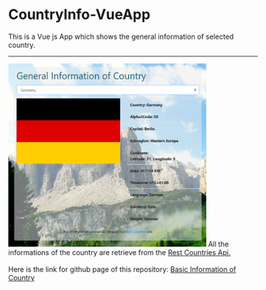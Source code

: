 # CountryInfo-VueApp
This is a Vue js App which shows the general information of selected country.
<hr>
<img src="https://github.com/amit41/CountryInfo-VueApp/blob/master/images/CountryInfo.png" alt="App Screenshot" height="370" width="400">
All the informations of the country are retrieve from the <a href="https://restcountries.eu/">Rest Countries Api.</a>
<br><br>
Here is the link for github page of this repository: <a href="https://amit41.github.io/countryinfo-vuejs/">Basic Information of Country</a>
